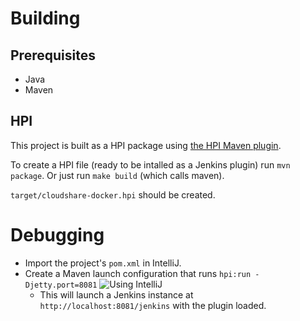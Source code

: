 # Building

## Prerequisites

- Java
- Maven

## HPI

This project is built as a HPI package using [the HPI Maven plugin](https://github.com/jenkinsci/maven-hpi-plugin).

To create a HPI file (ready to be intalled as a Jenkins plugin) run `mvn package`. Or just run `make build` (which calls maven).

`target/cloudshare-docker.hpi` should be created.



# Debugging

- Import the project's `pom.xml` in IntelliJ.
- Create a Maven launch configuration that runs `hpi:run -Djetty.port=8081`
![Using IntelliJ](https://i.imgur.com/TIMlr6Z.png)
    - This will launch a Jenkins instance at `http://localhost:8081/jenkins` with the plugin loaded.



